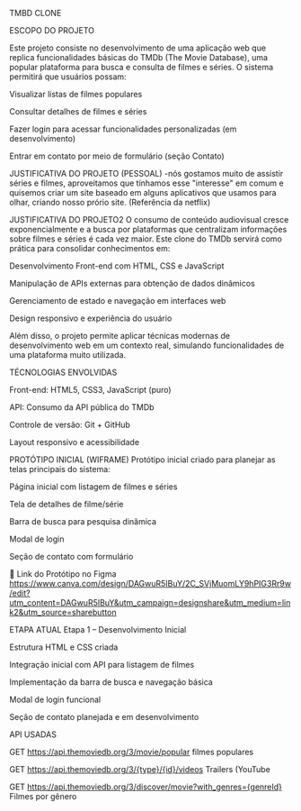 TMBD CLONE

ESCOPO DO PROJETO

Este projeto consiste no desenvolvimento de uma aplicação web que replica funcionalidades básicas do TMDb (The Movie Database), uma popular plataforma para busca e consulta de filmes e séries. O sistema permitirá que usuários possam:

Visualizar listas de filmes populares

Consultar detalhes de filmes e séries

Fazer login para acessar funcionalidades personalizadas (em desenvolvimento)

Entrar em contato por meio de formulário (seção Contato)

JUSTIFICATIVA DO PROJETO (PESSOAL) -nós gostamos muito de assistir séries e filmes, aproveitamos que tínhamos esse "interesse" em comum e quisemos criar um site baseado em alguns aplicativos que usamos para olhar, criando nosso prório site. (Referência da netflix)

JUSTIFICATIVA DO PROJETO2 O consumo de conteúdo audiovisual cresce exponencialmente e a busca por plataformas que centralizam informações sobre filmes e séries é cada vez maior. Este clone do TMDb servirá como prática para consolidar conhecimentos em:

Desenvolvimento Front-end com HTML, CSS e JavaScript

Manipulação de APIs externas para obtenção de dados dinâmicos

Gerenciamento de estado e navegação em interfaces web

Design responsivo e experiência do usuário

Além disso, o projeto permite aplicar técnicas modernas de desenvolvimento web em um contexto real, simulando funcionalidades de uma plataforma muito utilizada.

TÉCNOLOGIAS ENVOLVIDAS

Front-end: HTML5, CSS3, JavaScript (puro)

API: Consumo da API pública do TMDb

Controle de versão: Git + GitHub

Layout responsivo e acessibilidade

PROTÓTIPO INICIAL (WIFRAME) Protótipo inicial criado para planejar as telas principais do sistema:

Página inicial com listagem de filmes e séries

Tela de detalhes de filme/série

Barra de busca para pesquisa dinâmica

Modal de login

Seção de contato com formulário

📎 Link do Protótipo no Figma https://www.canva.com/design/DAGwuR5IBuY/2C_SVjMuomLY9hPIG3Rr9w/edit?utm_content=DAGwuR5IBuY&utm_campaign=designshare&utm_medium=link2&utm_source=sharebutton

ETAPA ATUAL Etapa 1 – Desenvolvimento Inicial

Estrutura HTML e CSS criada

Integração inicial com API para listagem de filmes

Implementação da barra de busca e navegação básica

Modal de login funcional

Seção de contato planejada e em desenvolvimento

API USADAS

GET https://api.themoviedb.org/3/movie/popular filmes populares

GET https://api.themoviedb.org/3/{type}/{id}/videos Trailers (YouTube

GET https://api.themoviedb.org/3/discover/movie?with_genres={genreId} Filmes por gênero
